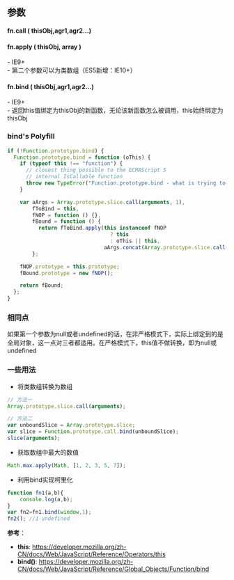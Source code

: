 ## 参数
####  fn.call ( thisObj,agr1,agr2...)
####  fn.apply ( thisObj, array )
\- IE9+  
\- 第二个参数可以为类数组（ES5新增：IE10+）
####  fn.bind ( thisObj,agr1,agr2...)
\- IE9+  
\- 返回this值绑定为thisObj的新函数，无论该新函数怎么被调用，this始终绑定为thisObj

### bind's Polyfill

```js
if (!Function.prototype.bind) {
  Function.prototype.bind = function (oThis) {
    if (typeof this !== "function") {
      // closest thing possible to the ECMAScript 5
      // internal IsCallable function
      throw new TypeError("Function.prototype.bind - what is trying to be bound is not callable");
    }

    var aArgs = Array.prototype.slice.call(arguments, 1), 
        fToBind = this, 
        fNOP = function () {},
        fBound = function () {
          return fToBind.apply(this instanceof fNOP
                                 ? this
                                 : oThis || this,
                               aArgs.concat(Array.prototype.slice.call(arguments)));
        };

    fNOP.prototype = this.prototype;
    fBound.prototype = new fNOP();

    return fBound;
  };
}
```

### 相同点
如果第一个参数为null或者undefined的话，在非严格模式下，实际上绑定到的是全局对象，这一点对三者都适用。在严格模式下，this值不做转换，即为null或undefined
### 一些用法
- 将类数组转换为数组   

```js
// 方法一
Array.prototype.slice.call(arguments);

// 方法二
var unboundSlice = Array.prototype.slice;  
var slice = Function.prototype.call.bind(unboundSlice);  
slice(arguments);
```

- 获取数组中最大的数值  

```js
Math.max.apply(Math, [1, 2, 3, 5, 7]); 
```

- 利用bind实现柯里化      
      
```js
function fn1(a,b){
    console.log(a,b);
}
var fn2=fn1.bind(window,1);
fn2(); //1 undefined
```

**参考**：    
- **this**:  https://developer.mozilla.org/zh-CN/docs/Web/JavaScript/Reference/Operators/this  
- **bind()**: https://developer.mozilla.org/zh-CN/docs/Web/JavaScript/Reference/Global_Objects/Function/bind
